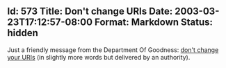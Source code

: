 Id: 573
Title: Don't change URIs
Date: 2003-03-23T17:12:57-08:00
Format: Markdown
Status: hidden
--------------
Just a friendly message from the Department Of Goodness: [don't change
your URIs](http://www.w3.org/Provider/Style/URI) (in slightly more words
but delivered by an authority).

